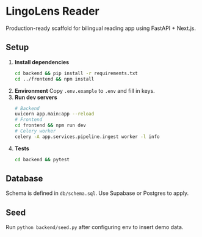 # LingoLens Reader

Production-ready scaffold for bilingual reading app using FastAPI + Next.js.

## Setup

1. **Install dependencies**
   ```bash
   cd backend && pip install -r requirements.txt
   cd ../frontend && npm install
   ```
2. **Environment**
   Copy `.env.example` to `.env` and fill in keys.
3. **Run dev servers**
   ```bash
   # Backend
   uvicorn app.main:app --reload
   # Frontend
   cd frontend && npm run dev
   # Celery worker
   celery -A app.services.pipeline.ingest worker -l info
   ```
4. **Tests**
   ```bash
   cd backend && pytest
   ```

## Database
Schema is defined in `db/schema.sql`. Use Supabase or Postgres to apply.

## Seed
Run `python backend/seed.py` after configuring env to insert demo data.
